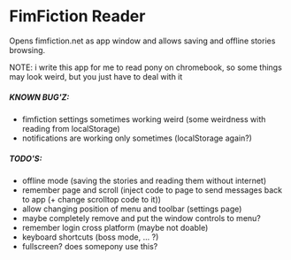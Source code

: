 FimFiction Reader
=================
Opens fimfiction.net as app window and allows saving and offline stories browsing.

NOTE: i write this app for me to read pony on chromebook, so some things may look weird, but you just have to deal with it

##### KNOWN BUG'Z:
- fimfiction settings sometimes working weird (some weirdness with reading from localStorage)
- notifications are working only sometimes (localStorage again?)

##### TODO'S:
- offline mode (saving the stories and reading them without internet)
- remember page and scroll (inject code to page to send messages back to app (+ change scrolltop code to it))
- allow changing position of menu and toolbar (settings page)
- maybe completely remove and put the window controls to menu?
- remember login cross platform (maybe not doable)
- keyboard shortcuts (boss mode, ... ?)
- fullscreen? does somepony use this?
